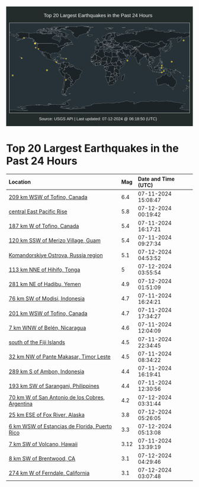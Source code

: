 ![Map](./map.png)

# Top 20 Largest Earthquakes in the Past 24 Hours

| Location | Mag | Date and Time (UTC) |
|:---|:---|:---|
| [209 km WSW of Tofino, Canada](https://earthquake.usgs.gov/earthquakes/eventpage/us7000mykj) | 6.4 | 07-11-2024 15:08:47 |
| [central East Pacific Rise](https://earthquake.usgs.gov/earthquakes/eventpage/us7000myqk) | 5.8 | 07-12-2024 00:19:42 |
| [187 km W of Tofino, Canada](https://earthquake.usgs.gov/earthquakes/eventpage/us7000mym7) | 5.4 | 07-11-2024 16:17:21 |
| [120 km SSW of Merizo Village, Guam](https://earthquake.usgs.gov/earthquakes/eventpage/us7000myiz) | 5.4 | 07-11-2024 09:27:34 |
| [Komandorskiye Ostrova, Russia region](https://earthquake.usgs.gov/earthquakes/eventpage/us7000mys6) | 5.1 | 07-12-2024 04:53:52 |
| [113 km NNE of Hihifo, Tonga](https://earthquake.usgs.gov/earthquakes/eventpage/us7000myrz) | 5 | 07-12-2024 03:55:54 |
| [281 km NE of Hadibu, Yemen](https://earthquake.usgs.gov/earthquakes/eventpage/us7000myr5) | 4.9 | 07-12-2024 01:51:09 |
| [76 km SW of Modisi, Indonesia](https://earthquake.usgs.gov/earthquakes/eventpage/us7000mymb) | 4.7 | 07-11-2024 16:24:21 |
| [201 km WSW of Tofino, Canada](https://earthquake.usgs.gov/earthquakes/eventpage/us7000myms) | 4.7 | 07-11-2024 17:34:27 |
| [7 km WNW of Belén, Nicaragua](https://earthquake.usgs.gov/earthquakes/eventpage/us7000myjw) | 4.6 | 07-11-2024 12:04:09 |
| [south of the Fiji Islands](https://earthquake.usgs.gov/earthquakes/eventpage/us7000mypm) | 4.5 | 07-11-2024 22:34:45 |
| [32 km NW of Pante Makasar, Timor Leste](https://earthquake.usgs.gov/earthquakes/eventpage/us7000myiw) | 4.5 | 07-11-2024 08:34:22 |
| [289 km S of Ambon, Indonesia](https://earthquake.usgs.gov/earthquakes/eventpage/us7000myma) | 4.4 | 07-11-2024 16:19:41 |
| [193 km SW of Sarangani, Philippines](https://earthquake.usgs.gov/earthquakes/eventpage/us7000myjz) | 4.4 | 07-11-2024 12:30:56 |
| [70 km W of San Antonio de los Cobres, Argentina](https://earthquake.usgs.gov/earthquakes/eventpage/us7000myru) | 4.2 | 07-12-2024 03:31:44 |
| [25 km ESE of Fox River, Alaska](https://earthquake.usgs.gov/earthquakes/eventpage/ak0248wxe2t2) | 3.8 | 07-12-2024 05:26:05 |
| [6 km WSW of Estancias de Florida, Puerto Rico](https://earthquake.usgs.gov/earthquakes/eventpage/pr71455208) | 3.3 | 07-12-2024 05:13:08 |
| [7 km SW of Volcano, Hawaii](https://earthquake.usgs.gov/earthquakes/eventpage/hv74327801) | 3.12 | 07-11-2024 13:39:19 |
| [8 km SW of Brentwood, CA](https://earthquake.usgs.gov/earthquakes/eventpage/nc75033907) | 3.1 | 07-12-2024 04:29:46 |
| [274 km W of Ferndale, California](https://earthquake.usgs.gov/earthquakes/eventpage/us7000myrp) | 3.1 | 07-12-2024 03:07:48 |
